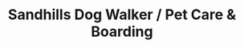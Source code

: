 ---
title: "Sandhills Dog Walker / Pet Care & Boarding"
url: /aberdeen/sandhills-dog-walker-pet-care-and-boarding/
shop: pet
---